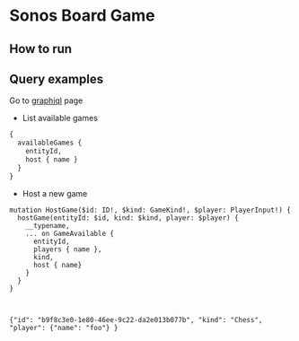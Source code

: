 # Sonos Board Game

## How to run

## Query examples

Go to [graphiql](http://localhost:8080) page

- List available games
```graphql
{
  availableGames {
  	entityId,
    host { name }
  } 
}
```


- Host a new game
```
mutation HostGame($id: ID!, $kind: GameKind!, $player: PlayerInput!) {
  hostGame(entityId: $id, kind: $kind, player: $player) {
    __typename,
    ... on GameAvailable {
      entityId,
      players { name },
      kind,
      host { name}
    }
  }
}



{"id": "b9f8c3e0-1e80-46ee-9c22-da2e013b077b", "kind": "Chess", "player": {"name": "foo"} }
```